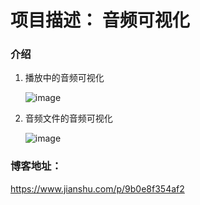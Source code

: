 # 项目描述： 音频可视化

### 介绍

1. 播放中的音频可视化

      ![image](http://github.com/zhaolewei/MusicVisualizer/raw/master/doc_raw/voice_view.jpg)
      
      
2. 音频文件的音频可视化
      
      ![image](http://github.com/zhaolewei/MusicVisualizer/raw/master/doc_raw/file_view.jpg)


### 博客地址：
https://www.jianshu.com/p/9b0e8f354af2